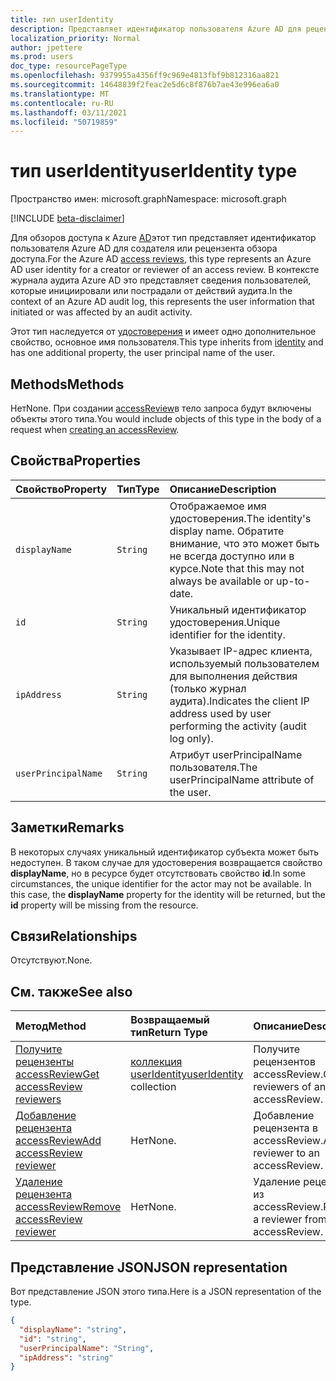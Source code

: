 ```yaml
---
title: тип userIdentity
description: Представляет идентификатор пользователя Azure AD для рецензента обзора доступа.
localization_priority: Normal
author: jpettere
ms.prod: users
doc_type: resourcePageType
ms.openlocfilehash: 9379955a4356ff9c969e4813fbf9b812316aa821
ms.sourcegitcommit: 14648839f2feac2e5d6c8f876b7ae43e996ea6a0
ms.translationtype: MT
ms.contentlocale: ru-RU
ms.lasthandoff: 03/11/2021
ms.locfileid: "50719859"
---
```

# <a name="useridentity-type"></a><span data-ttu-id="4599e-103">тип userIdentity</span><span class="sxs-lookup"><span data-stu-id="4599e-103">userIdentity type</span></span>

<span data-ttu-id="4599e-104">Пространство имен: microsoft.graph</span><span class="sxs-lookup"><span data-stu-id="4599e-104">Namespace: microsoft.graph</span></span>

[!INCLUDE [beta-disclaimer](../../includes/beta-disclaimer.md)]

<span data-ttu-id="4599e-105">Для обзоров доступа к Azure [AD](accessreviews-root.md)этот тип представляет идентификатор пользователя Azure AD для создателя или рецензента обзора доступа.</span><span class="sxs-lookup"><span data-stu-id="4599e-105">For the Azure AD [access reviews](accessreviews-root.md), this type represents an Azure AD user identity for a creator or reviewer of an access review.</span></span>
<span data-ttu-id="4599e-106">В контексте журнала аудита Azure AD это представляет сведения пользователей, которые инициировали или пострадали от действий аудита.</span><span class="sxs-lookup"><span data-stu-id="4599e-106">In the context of an Azure AD audit log, this represents the user information that initiated or was affected by an audit activity.</span></span>

<span data-ttu-id="4599e-107">Этот тип наследуется от [удостоверения](identity.md) и имеет одно дополнительное свойство, основное имя пользователя.</span><span class="sxs-lookup"><span data-stu-id="4599e-107">This type inherits from [identity](identity.md) and has one additional property, the user principal name of the user.</span></span>

## <a name="methods"></a><span data-ttu-id="4599e-108">Methods</span><span class="sxs-lookup"><span data-stu-id="4599e-108">Methods</span></span>

<span data-ttu-id="4599e-109">Нет</span><span class="sxs-lookup"><span data-stu-id="4599e-109">None.</span></span>  <span data-ttu-id="4599e-110">При создании [accessReview](../api/accessreview-create.md)в тело запроса будут включены объекты этого типа.</span><span class="sxs-lookup"><span data-stu-id="4599e-110">You would include objects of this type in the body of a request when [creating an accessReview](../api/accessreview-create.md).</span></span>

## <a name="properties"></a><span data-ttu-id="4599e-111">Свойства</span><span class="sxs-lookup"><span data-stu-id="4599e-111">Properties</span></span>

| <span data-ttu-id="4599e-112">Свойство</span><span class="sxs-lookup"><span data-stu-id="4599e-112">Property</span></span> | <span data-ttu-id="4599e-113">Тип</span><span class="sxs-lookup"><span data-stu-id="4599e-113">Type</span></span> | <span data-ttu-id="4599e-114">Описание</span><span class="sxs-lookup"><span data-stu-id="4599e-114">Description</span></span>|
|:---------------|:--------|:----------|
| `displayName` | `String` | <span data-ttu-id="4599e-115">Отображаемое имя удостоверения.</span><span class="sxs-lookup"><span data-stu-id="4599e-115">The identity's display name.</span></span> <span data-ttu-id="4599e-116">Обратите внимание, что это может быть не всегда доступно или в курсе.</span><span class="sxs-lookup"><span data-stu-id="4599e-116">Note that this may not always be available or up-to-date.</span></span>    |
| `id`          | `String` | <span data-ttu-id="4599e-117">Уникальный идентификатор удостоверения.</span><span class="sxs-lookup"><span data-stu-id="4599e-117">Unique identifier for the identity.</span></span>  |
| `ipAddress`| `String`| <span data-ttu-id="4599e-118">Указывает IP-адрес клиента, используемый пользователем для выполнения действия (только журнал аудита).</span><span class="sxs-lookup"><span data-stu-id="4599e-118">Indicates the client IP address used by user performing the activity (audit log only).</span></span>|
| `userPrincipalName`|`String` | <span data-ttu-id="4599e-119">Атрибут userPrincipalName пользователя.</span><span class="sxs-lookup"><span data-stu-id="4599e-119">The userPrincipalName attribute of the user.</span></span> |

## <a name="remarks"></a><span data-ttu-id="4599e-120">Заметки</span><span class="sxs-lookup"><span data-stu-id="4599e-120">Remarks</span></span>

<span data-ttu-id="4599e-p104">В некоторых случаях уникальный идентификатор субъекта может быть недоступен. В таком случае для удостоверения возвращается свойство **displayName**, но в ресурсе будет отсутствовать свойство **id**.</span><span class="sxs-lookup"><span data-stu-id="4599e-p104">In some circumstances, the unique identifier for the actor may not be available. In this case, the **displayName** property for the identity will be returned, but the **id** property will be missing from the resource.</span></span>

## <a name="relationships"></a><span data-ttu-id="4599e-123">Связи</span><span class="sxs-lookup"><span data-stu-id="4599e-123">Relationships</span></span>

<span data-ttu-id="4599e-124">Отсутствуют.</span><span class="sxs-lookup"><span data-stu-id="4599e-124">None.</span></span>

## <a name="see-also"></a><span data-ttu-id="4599e-125">См. также</span><span class="sxs-lookup"><span data-stu-id="4599e-125">See also</span></span>

| <span data-ttu-id="4599e-126">Метод</span><span class="sxs-lookup"><span data-stu-id="4599e-126">Method</span></span>                                                                | <span data-ttu-id="4599e-127">Возвращаемый тип</span><span class="sxs-lookup"><span data-stu-id="4599e-127">Return Type</span></span>                                | <span data-ttu-id="4599e-128">Описание</span><span class="sxs-lookup"><span data-stu-id="4599e-128">Description</span></span>                             |
|:----------------------------------------------------------------------|:-------------------------------------------|:----------------------------------------|
| [<span data-ttu-id="4599e-129">Получите рецензенты accessReview</span><span class="sxs-lookup"><span data-stu-id="4599e-129">Get accessReview reviewers</span></span>](../api/accessreview-listreviewers.md)    | <span data-ttu-id="4599e-130">[коллекция userIdentity](useridentity.md)</span><span class="sxs-lookup"><span data-stu-id="4599e-130">[userIdentity](useridentity.md) collection</span></span> | <span data-ttu-id="4599e-131">Получите рецензентов accessReview.</span><span class="sxs-lookup"><span data-stu-id="4599e-131">Get the reviewers of an accessReview.</span></span>   |
| [<span data-ttu-id="4599e-132">Добавление рецензента accessReview</span><span class="sxs-lookup"><span data-stu-id="4599e-132">Add accessReview reviewer</span></span>](../api/accessreview-addreviewer.md)       | <span data-ttu-id="4599e-133">Нет</span><span class="sxs-lookup"><span data-stu-id="4599e-133">None.</span></span>                                      | <span data-ttu-id="4599e-134">Добавление рецензента в accessReview.</span><span class="sxs-lookup"><span data-stu-id="4599e-134">Add a reviewer to an accessReview.</span></span>      |
| [<span data-ttu-id="4599e-135">Удаление рецензента accessReview</span><span class="sxs-lookup"><span data-stu-id="4599e-135">Remove accessReview reviewer</span></span>](../api/accessreview-removereviewer.md) | <span data-ttu-id="4599e-136">Нет</span><span class="sxs-lookup"><span data-stu-id="4599e-136">None.</span></span>                                      | <span data-ttu-id="4599e-137">Удаление рецензента из accessReview.</span><span class="sxs-lookup"><span data-stu-id="4599e-137">Remove a reviewer from an accessReview.</span></span> |

## <a name="json-representation"></a><span data-ttu-id="4599e-138">Представление JSON</span><span class="sxs-lookup"><span data-stu-id="4599e-138">JSON representation</span></span>

<span data-ttu-id="4599e-139">Вот представление JSON этого типа.</span><span class="sxs-lookup"><span data-stu-id="4599e-139">Here is a JSON representation of the type.</span></span>

<!-- {
  "blockType": "resource",
  "optionalProperties": [
"displayName", "thumbnails"
  ],
  "@odata.type": "microsoft.graph.userIdentity"
}-->

```json
{
  "displayName": "string",
  "id": "string",
  "userPrincipalName": "String",
  "ipAddress": "string"
}

```

<!--
{
  "type": "#page.annotation",
  "description": "userIdentity type",
  "keywords": "",
  "section": "documentation",
  "tocPath": "",
  "suppressions": []
}
-->


